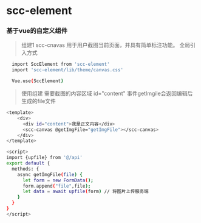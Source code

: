 # scc-element
### 基于vue的自定义组件

>组建1 scc-cnavas 用于用户截图当前页面，并具有简单标注功能。
全局引入方式
```bash
  import SccElement from 'scc-element'
  import 'scc-element/lib/theme/canvas.css'

  Vue.use(SccElement)
```

>使用组建 需要截图的内容区域 id="content" 事件getImgile会返回编辑后生成的file文件
```bash
<template>
    <div>
      <div id="content">我是正文内容</div>
      <scc-canvas @getImgFile="getImgFile"></scc-canvas>
    </div>
</template>

<script>
import {upfile} from '@/api'
export default {
  methods: {
    async getImgFile(file) {
      let form = new FormData();
      form.append("file",file);
      let data = await upfile(form) // 将图片上传服务端
    }
  }
}
</script>
```


